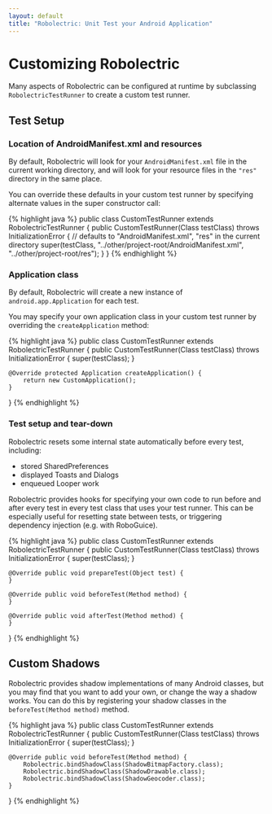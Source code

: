 ```yaml
---
layout: default
title: "Robolectric: Unit Test your Android Application"
---
```


# Customizing Robolectric

Many aspects of Robolectric can be configured at runtime by subclassing <code>RobolectricTestRunner</code> to create a
custom test runner.

## Test Setup

### Location of AndroidManifest.xml and resources
By default, Robolectric will look for your <code>AndroidManifest.xml</code> file in the current working directory, and
will look for your resource files in the <code>"res"</code> directory in the same place.

You can override these defaults in your custom test runner by specifying alternate values in the super constructor call:

{% highlight java %}
public class CustomTestRunner extends RobolectricTestRunner {
    public CustomTestRunner(Class testClass) throws InitializationError {
        // defaults to "AndroidManifest.xml", "res" in the current directory
        super(testClass, "../other/project-root/AndroidManifest.xml", "../other/project-root/res");
    }
}
{% endhighlight %}

### Application class
By default, Robolectric will create a new instance of <code>android.app.Application</code> for each test.

You may specify your own application class in your custom test runner by overriding the <code>createApplication</code> method:

{% highlight java %}
public class CustomTestRunner extends RobolectricTestRunner {
    public CustomTestRunner(Class testClass) throws InitializationError {
        super(testClass);
    }

    @Override protected Application createApplication() {
        return new CustomApplication();
    }
}
{% endhighlight %}

### Test setup and tear-down
Robolectric resets some internal state automatically before every test, including:
* stored SharedPreferences
* displayed Toasts and Dialogs
* enqueued Looper work

Robolectric provides hooks for specifying your own code to run before and after every test in every test class that uses
your test runner. This can be especially useful for resetting state between tests, or triggering dependency injection
(e.g. with RoboGuice).

{% highlight java %}
public class CustomTestRunner extends RobolectricTestRunner {
    public CustomTestRunner(Class testClass) throws InitializationError {
        super(testClass);
    }

    @Override public void prepareTest(Object test) {
    }

    @Override public void beforeTest(Method method) {
    }

    @Override public void afterTest(Method method) {
    }
}
{% endhighlight %}

## Custom Shadows

Robolectric provides shadow implementations of many Android classes, but you may find that you want to add your own,
or change the way a shadow works. You can do this by registering your shadow classes in the
<code>beforeTest(Method method)</code> method.

{% highlight java %}
public class CustomTestRunner extends RobolectricTestRunner {
    public CustomTestRunner(Class testClass) throws InitializationError {
        super(testClass);
    }

    @Override public void beforeTest(Method method) {
        Robolectric.bindShadowClass(ShadowBitmapFactory.class);
        Robolectric.bindShadowClass(ShadowDrawable.class);
        Robolectric.bindShadowClass(ShadowGeocoder.class);
    }
}
{% endhighlight %}
